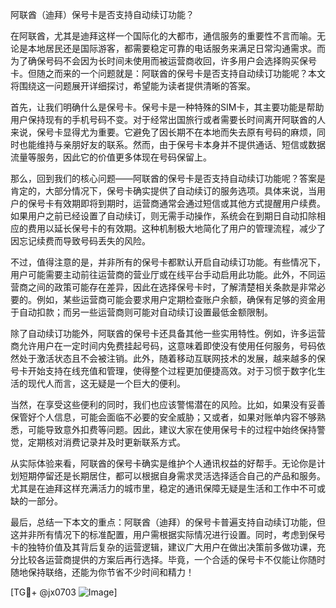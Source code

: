 阿联酋（迪拜）保号卡是否支持自动续订功能？

在阿联酋，尤其是迪拜这样一个国际化的大都市，通信服务的重要性不言而喻。无论是本地居民还是国际游客，都需要稳定可靠的电话服务来满足日常沟通需求。而为了确保号码不会因为长时间未使用而被运营商收回，许多用户会选择购买保号卡。但随之而来的一个问题就是：阿联酋的保号卡是否支持自动续订功能呢？本文将围绕这一问题展开详细探讨，希望能为读者提供清晰的答案。

首先，让我们明确什么是保号卡。保号卡是一种特殊的SIM卡，其主要功能是帮助用户保持现有的手机号码不变。对于经常出国旅行或者需要长时间离开阿联酋的人来说，保号卡显得尤为重要。它避免了因长期不在本地而失去原有号码的麻烦，同时也能维持与亲朋好友的联系。然而，由于保号卡本身并不提供通话、短信或数据流量等服务，因此它的价值更多体现在号码保留上。

那么，回到我们的核心问题——阿联酋的保号卡是否支持自动续订功能呢？答案是肯定的，大部分情况下，保号卡确实提供了自动续订的服务选项。具体来说，当用户的保号卡有效期即将到期时，运营商通常会通过短信或其他方式提醒用户续费。如果用户之前已经设置了自动续订，则无需手动操作，系统会在到期日自动扣除相应的费用以延长保号卡的有效期。这种机制极大地简化了用户的管理流程，减少了因忘记续费而导致号码丢失的风险。

不过，值得注意的是，并非所有的保号卡都默认开启自动续订功能。有些情况下，用户可能需要主动前往运营商的营业厅或在线平台手动启用此功能。此外，不同运营商之间的政策可能存在差异，因此在选择保号卡时，了解清楚相关条款是非常必要的。例如，某些运营商可能会要求用户定期检查账户余额，确保有足够的资金用于自动扣款；而另一些运营商则可能对自动续订设置最低金额限制。

除了自动续订功能外，阿联酋的保号卡还具备其他一些实用特性。例如，许多运营商允许用户在一定时间内免费挂起号码，这意味着即使没有使用任何服务，号码依然处于激活状态且不会被注销。此外，随着移动互联网技术的发展，越来越多的保号卡开始支持在线充值和管理，使得整个过程更加便捷高效。对于习惯于数字化生活的现代人而言，这无疑是一个巨大的便利。

当然，在享受这些便利的同时，我们也应该警惕潜在的风险。比如，如果没有妥善保管好个人信息，可能会面临不必要的安全威胁；又或者，如果对账单内容不够熟悉，可能导致意外扣费等问题。因此，建议大家在使用保号卡的过程中始终保持警觉，定期核对消费记录并及时更新联系方式。

从实际体验来看，阿联酋的保号卡确实是维护个人通讯权益的好帮手。无论你是计划短期停留还是长期居住，都可以根据自身需求灵活选择适合自己的产品和服务。尤其是在迪拜这样充满活力的城市里，稳定的通讯保障无疑是生活和工作中不可或缺的一部分。

最后，总结一下本文的重点：阿联酋（迪拜）的保号卡普遍支持自动续订功能，但这并非所有情况下的标准配置，用户需根据实际情况进行设置。同时，考虑到保号卡的独特价值及其背后复杂的运营逻辑，建议广大用户在做出决策前多做功课，充分比较各运营商提供的方案后再行选择。毕竟，一个合适的保号卡不仅能让你随时随地保持联络，还能为你节省不少时间和精力！

[TG💪+ @jx0703 ![Image](https://github.com/user-attachments/assets/dbca1d08-cadb-493c-b0ec-ad6f7a83f270)]